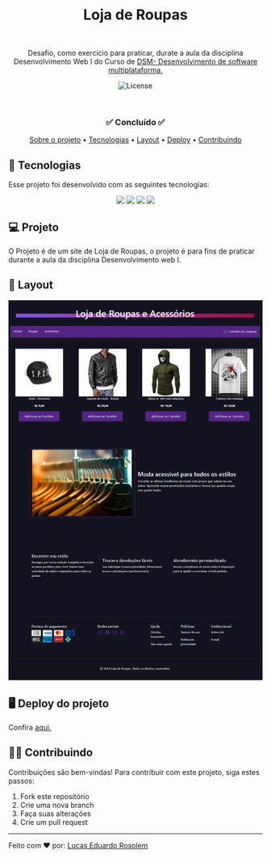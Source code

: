 <h1 align="center"> Loja de Roupas</h1>
<p align="center">

  ![]()
  
</p>

<p align="center">
Desafio, como exercício para praticar, durate a aula da disciplina Desenvolvimento Web I do Curso de <a href="https://fatecararas.cps.sp.gov.br/tecnologia-em-desenvolvimento-de-softwares-multiplataforma/">DSM- Desenvolvimento de software multiplataforma.</a>

<p align="center">
  <img alt="License" src="https://img.shields.io/static/v1?label=license&message=MIT&color=49AA26&labelColor=000000">
</p>

<br>

<h3 align="center">✅ Concluído ✅</h3>

<p align="center">
 <a href="#-Projeto">Sobre o projeto</a> •
 <a href="#-tecnologias">Tecnologias</a> • 
 <a href="#-layout">Layout</a> • 
<a href="#-Deploy-do-projeto">Deploy</a> •
<a href="#-Contribuindo">Contribuindo</a> 
</p>


## 🚀 Tecnologias

Esse projeto foi desenvolvido com as seguintes tecnologias:

<p align="center">
  <!-- <img src="https://img.shields.io/badge/JavaScript-323330?style=for-the-badge&logo=javascript&logoColor=F7DF1E"> -->
  <img src="https://img.shields.io/badge/JavaScript-F7DF1E?style=for-the-badge&logo=javascript&logoColor=black"/>
  <img src="https://img.shields.io/badge/Bootstrap-563D7C?style=for-the-badge&logo=bootstrap&logoColor=white"/>
  <img src="https://img.shields.io/badge/HTML5-E34F26?style=for-the-badge&logo=html5&logoColor=white"/>
  <img src="https://img.shields.io/badge/CSS3-1572B6?style=for-the-badge&logo=css3&logoColor=white"/>

</p>

## 💻 Projeto

O Projeto é de um site de Loja de Roupas, o projeto é para fins de praticar durante a aula da disciplina Desenvolvimento web I.




## 🔖 Layout

![](imagens/screencapture_.png) 



## 🖥 Deploy do projeto

Confira [aqui.](https://loja-de-roupas-umber.vercel.app/)

## ️🤝🏼 Contribuindo

Contribuições são bem-vindas! Para contribuir com este projeto, siga estes passos:

1. Fork este repositório
2. Crie uma nova branch
3. Faça suas alterações
4. Crie um pull request
---


 <p>Feito com ❤️ por: <a href="https://linktr.ee/lucas.007"> Lucas Eduardo Rosolem</a></p>
